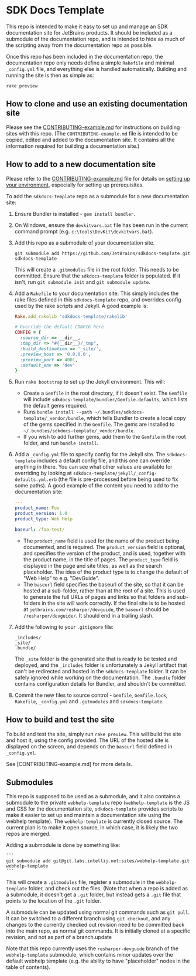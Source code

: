 # SDK Docs Template

This repo is intended to make it easy to set up and manage an SDK documentation site for JetBrains products. It should be included as a submodule of the documentation repo, and is intended to hide as much of the scripting away from the documentation repo as possible.

Once this repo has been included in the documentation repo, the documentation repo only needs define a simple `Rakefile` and minimal `_config.yml` file, and everything else is handled automatically. Building and running the site is then as simple as:

```
rake preview
```

## How to clone and use an existing documentation site

Please see the [CONTRIBUTING-example.md](CONTRIBUTING-example.md) for instructions on building sites with this repo. (The `CONTRIBUTING-example.md` file is intended to be copied, edited and added to the documentation site. It contains all the information required for building a documentation site.)

## How to add to a new documentation site

Please refer to the [CONTRIBUTING-example.md](CONTRIBUTING-example.md) file for details on [setting up your environment](CONTRIBUTING-example.md#setting-up-your-environment), especially for setting up prerequisites.

To add the `sdkdocs-template` repo as a submodule for a new documentation site:

1. Ensure Bundler is installed - `gem install bundler`.
2. On Windows, ensure the `devkitvars.bat` file has been run in the current command prompt (e.g. `c:\tools\DevKit\devkitvars.bat`).
2. Add this repo as a submodule of your documentation site.

    ```
    git submodule add https://github.com/JetBrains/sdkdocs-template.git sdkdocs-template
    ```

    This will create a `.gitmodules` file in the root folder. This needs to be committed. Ensure that the `sdkdocs-template` folder is populated. If it isn't, run `git submodule init` and `git submodule update`.

3. Add a `Rakefile` to your documentation site. This simply includes the rake files defined in this `sdkdocs-template` repo, and overrides config used by the rake scripts and Jekyll. A good example is:

    ```ruby
    Rake.add_rakelib 'sdkdocs-template/rakelib'

    # Override the default CONFIG here
    CONFIG = {
      :source_dir => __dir__,
      :tmp_dir => "#{__dir__}/_tmp",
      :build_destination => '_site/',
      :preview_host => '0.0.0.0',
      :preview_port => 4001,
      :default_env => 'dev'
    }
    ```

4. Run `rake bootstrap` to set up the Jekyll environment. This will:
    * Create a `Gemfile` in the root directory, if it doesn't exist. The `Gemfile` will include `sdkdocs-template/bundler/Gemfile.defaults`, which lists the default gems required.
    * Runs `bundle install --path ~/.bundles/sdkdocs-template/_vendor/bundle`, which tells Bundler to create a local copy of the gems specified in the `Gemfile`. The gems are installed to `~/.bundles/sdkdocs-template/_vendor/bundle`.
    * If you wish to add further gems, add them to the `Gemfile` in the root folder, and run `bundle install`.
5. Add a `_config.yml` file to specify config for the Jekyll site. The `sdkdocs-template` includes a default config file, and this one can override anything in there. You can see what other values are available for overriding by looking at `sdkdocs-template/jekyll/_config-defaults.yml.erb` (the file is pre-processed before being used to fix some paths). A good example of the content you need to add to the documentation site:

    ```yaml
    ---
    product_name: Foo
    product_version: 1.0
    product_type: Web Help

    baseurl: /foo-test/
    ```

    * The `product_name` field is used for the name of the product being documented, and is required. The `product_version` field is optional, and specifies the version of the product, and is used, together with the product name, in the title of pages. The `product_type` field is displayed in the page and site titles, as well as the search placeholder. The idea of the product type is to change the default of "Web Help" to e.g. "DevGuide".
    * The `baseurl` field specifies the baseurl of the site, so that it can be hosted at a sub-folder, rather than at the root of a site. This is used to generate the full URLs of pages and links so that folders and sub-folders in the site will work correctly. If the final site is to be hosted at `jetbrains.com/resharper/devguide`, the `baseurl` should be `/resharper/devguide/`. It should end in a trailing slash.
6. Add the following to your `.gitignore` file:

    ```
    _includes/
    _site/
    .bundle/
    ```

    The `_site` folder is the generated site that is ready to be tested and deployed, and the `_includes` folder is unfortunately a Jekyll artifact that can't be redirected and hosted in the `sdkdocs-template` folder. It can be safely ignored while working on the documentation. The `.bundle` folder contains configuration details for Bundler, and shouldn't be committed.
7. Commit the new files to source control - `Gemfile`, `Gemfile.lock`, `Rakefile`, `_config.yml` and `.gitmodules` and `sdkdocs-template`.

## How to build and test the site

To build and test the site, simply run `rake preview`. This will build the site and host it, using the config provided. The URL of the hosted site is displayed on the screen, and depends on the `baseurl` field defined in `_config.yml`.

See [CONTRIBUTING-example.md] for more details.

## Submodules

This repo is supposed to be used as a submodule, and it also contains a submodule to the private `webhelp-template` repo (`webhelp-template` is the JS and CSS for the documentation site, `sdkdocs-template` provides scripts to make it easier to set up and maintain a documentation site using the webhelp template). The `webhelp-template` is currently closed source. The current plan is to make it open source, in which case, it is likely the two repos are merged.

Adding a submodule is done by something like:

    ```
    git submodule add git@git.labs.intellij.net:sites/webhelp-template.git webhelp-template
    ```

This will create a `.gitmodules` file, register a submodule in the `webhelp-template` folder, and check out the files. (Note that when a repo is added as a submodule, it doesn't get a `.git` folder, but instead gets a `.git` file that points to the location of the `.git` folder.

A submodule can be updated using normal git commands such as `git pull`. It can be switched to a different branch using `git checkout`, and any changes to the currently checked out revision need to be committed back into the main repo, as normal git commands. It is initially cloned at a specific revision, and not as part of a branch.update

Note that this repo currently uses the `resharper-devguide` branch of the `webhelp-template` submodule, which contains minor updates over the default webhelp template (e.g. the ability to have "placeholder" nodes in the table of contents).
